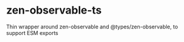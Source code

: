 # zen-observable-ts
Thin wrapper around zen-observable and @types/zen-observable, to support ESM exports
